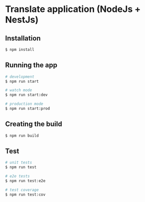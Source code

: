 # Translate application (NodeJs + NestJs)

## Installation

```bash
$ npm install
```

## Running the app

```bash
# development
$ npm run start

# watch mode
$ npm run start:dev

# production mode
$ npm run start:prod
```

## Creating the build

```bash
$ npm run build
```

## Test

```bash
# unit tests
$ npm run test

# e2e tests
$ npm run test:e2e

# test coverage
$ npm run test:cov
```